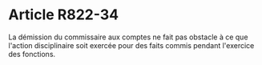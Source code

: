 # Article R822-34

La démission du commissaire aux comptes ne fait pas obstacle à ce que l'action disciplinaire soit exercée pour des faits commis pendant l'exercice des fonctions.